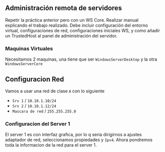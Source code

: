 ## Administración remota de servidores
Repetir la práctica anterior pero con un WS Core.
Realizar manual explicando el trabajo realizado. Debe incluir configuración del entorno virtual, configuraciones de red, configuraciones iniciales WS, y como añadir un TrustedHost al panel de administración del servidor.

### Maquinas Virtuales
Necesitamos 2 maquinas, una tiene que ser `WindowsServerDesktop` y la otra `WindowsServerCore`

## Configuracion Red
Vamos a usar una red de clase `A` con lo siguiente
 - `Srv 1` / `10.10.1.10/24`
 - `Srv 2` / `10.10.1.12/24`
 - `Mascara de red` / `255.255.255.0`

### Configuracion del Server 1
El server 1 es con interfaz grafica, por lo q seria dirigirnos a ajustes adaptador de red, seleccionamos propiedades y `Ipv4`. Ahora pondremos toda la informacion de la red para el server 1.
